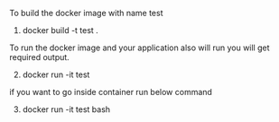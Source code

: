 To build the docker image with name test
1. docker build -t test .

To run the docker image and your application also will run you will get required output.

2. docker run -it test

if you want to go inside container run below command

3. docker run -it test bash
